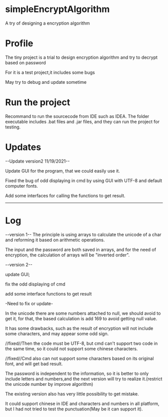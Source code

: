 # simpleEncryptAlgorithm
A try of designing a encryption algorithm

# Profile
The tiny project is a trial to design encryption algorithm and try to decrypt based on password

For it is a test project,it includes some bugs

May try to debug and update sometime

# Run the project
Recommand to run the sourcecode from IDE such as IDEA.
The folder executable includes .bat files and .jar files, and they can run the project for testing.

# Updates
--Update version2 11/19/2021--

Update GUI for the program, that we could easily use it.

Fixed the bug of odd displaying in cmd by using GUI with UTF-8 and default computer fonts.

Add some interfaces for calling the functions to get result.

------------------------------


# Log
--version 1--
The principle is using arrays to calculate the unicode of a char and reforming it based on arithmetic operations.

The input and the password are both saved in arrays, and for the need of encryption, the calculation of arrays will be "inverted order".

--version 2--

update GUI;

fix the odd displaying of cmd

add some interface functions to get result

-Need to fix or update-

In the unicode there are some numbers attached to null, we should avoid to get it, for that, the based calculation is add 169 to avoid getting null value.

It has some drawbacks, such as the result of encryption will not include some characters, and may appear some odd sign.

//fixed//Then the code must be UTF-8, but cmd can't support two code in the same time, so it could not support some chinese characters.

//fixed//Cmd also can not support some characters based on its original font, and will get bad result.

The password is independent to the information, so it is better to only include letters and numbers,and the next version will try to realize it.(restrict the unicode number by improve algorithm)

The existing version also has very little possibility to get mistake.

It could support chinese in IDE and characters and numbers in all platform, but I had not tried to test the punctuation(May be it can support it).

